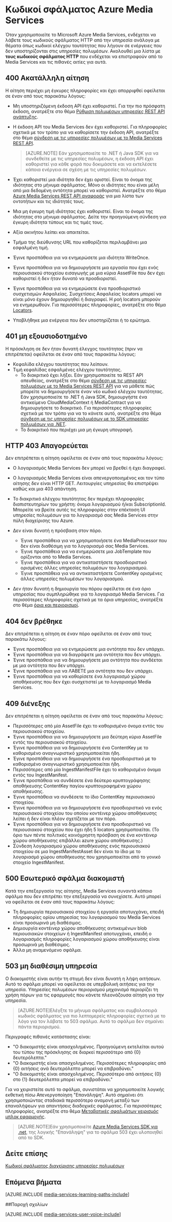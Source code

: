 <properties
    pageTitle="Κωδικοί σφάλματος Azure Media Services | Microsoft Azure"
    description="Το θέμα παρέχει μια επισκόπηση των υπηρεσιών Azure Media Services τους κωδικούς σφάλματος."
    authors="Juliako"
    manager="erikre"
    editor=""
    services="media-services"
    documentationCenter=""/>

<tags
    ms.service="media-services"
    ms.workload="media"
    ms.tgt_pltfrm="na"
    ms.devlang="na"
    ms.topic="article"
    ms.date="10/25/2016" 
    ms.author="juliako"/>

# <a name="azure-media-services-error-codes"></a>Κωδικοί σφάλματος Azure Media Services

Όταν χρησιμοποιείτε το Microsoft Azure Media Services, ενδέχεται να λάβετε τους κωδικούς σφάλματος HTTP από την υπηρεσία ανάλογα με θέματα όπως κωδικοί ελέγχου ταυτότητας που λήγουν σε ενέργειες που δεν υποστηρίζονται στις υπηρεσίες πολυμέσων. Ακολουθεί μια λίστα με **τους κωδικούς σφάλματος HTTP** που ενδέχεται να επιστραφούν από το Media Services και τις πιθανές αιτίες για αυτά.  
  
## <a name="400-bad-request"></a>400 Ακατάλληλη αίτηση

Η αίτηση περιέχει μη έγκυρες πληροφορίες και έχει απορριφθεί οφείλεται σε έναν από τους παρακάτω λόγους:

- Μη υποστηριζόμενη έκδοση API έχει καθοριστεί. Για την πιο πρόσφατη έκδοση, ανατρέξτε στο θέμα [Ρύθμιση πολυμέσων υπηρεσίες REST API ανάπτυξης](media-services-rest-how-to-use.md).
- Η έκδοση API του Media Services δεν έχει καθοριστεί. Για πληροφορίες σχετικά με τον τρόπο για να καθορίσετε την έκδοση API, ανατρέξτε στο θέμα [σύνδεση με τις υπηρεσίες πολυμέσων με το Media Services REST API](media-services-rest-connect-programmatically.md). 
   
    >[AZURE.NOTE] Εάν χρησιμοποιείτε το .NET ή Java SDK για να συνδεθείτε με τις υπηρεσίες πολυμέσων, η έκδοση API έχει καθοριστεί για κάθε φορά που δοκιμάσετε και να εκτελέσετε κάποια ενέργεια σε σχέση με τις υπηρεσίες πολυμέσων.
- Έχει καθοριστεί μια ιδιότητα δεν έχει οριστεί. Είναι το όνομα της ιδιότητας στο μήνυμα σφάλματος. Μόνο οι ιδιότητες που είναι μέλη από μια δεδομένη οντότητα μπορεί να καθοριστεί. Ανατρέξτε στο θέμα [Azure Media Services REST API αναφοράς](http://msdn.microsoft.com/library/azure/hh973617.aspx) για μια λίστα των οντοτήτων και τις ιδιότητές τους.
- Μια μη έγκυρη τιμή ιδιότητας έχει καθοριστεί. Είναι το όνομα της ιδιότητας στο μήνυμα σφάλματος. Δείτε την προηγούμενη σύνδεση για έγκυρη ιδιότητα τύπους και τις τιμές τους.
- Αξία ακινήτου λείπει και απαιτείται.
- Τμήμα της διεύθυνσης URL που καθορίζεται περιλαμβάνει μια εσφαλμένη τιμή.
- Έγινε προσπάθεια για να ενημερώσετε μια ιδιότητα WriteOnce.
- Έγινε προσπάθεια για να δημιουργήσετε μια εργασία που έχει ενός περιουσιακού στοιχείου εισαγωγής με μια κύρια AssetFile που δεν έχει καθοριστεί ή δεν ήταν δυνατό να προσδιοριστεί.
- Έγινε προσπάθεια για να ενημερώσετε ένα προσδιοριστικό συσχετισμών Ασφαλείας. Συσχετίσεις Ασφαλείας locators μπορεί να είναι μόνο έχουν δημιουργηθεί ή διαγραφεί. Η ροή locators μπορούν να ενημερωθούν. Για περισσότερες πληροφορίες, ανατρέξτε στο θέμα [Locators](http://msdn.microsoft.com/library/azure/hh974308.aspx).
- Υποβλήθηκε μια ενέργεια που δεν υποστηρίζεται ή το ερώτημα. 

## <a name="401-unauthorized"></a>401 μη εξουσιοδοτημένο

Η πρόσκληση σε δεν ήταν δυνατή έλεγχος ταυτότητας (πριν να επιτρέπεται) οφείλεται σε έναν από τους παρακάτω λόγους:

- Κεφαλίδα ελέγχου ταυτότητας που λείπουν.
- Τιμή κεφαλίδας εσφαλμένες ελέγχου ταυτότητας.
    - Το διακριτικό έχει λήξει. Εάν χρησιμοποιείτε τα REST API απευθείας, ανατρέξτε στο θέμα [σύνδεση με τις υπηρεσίες πολυμέσων με το Media Services REST API](media-services-rest-connect_programmatically.md) για να μάθετε πώς μπορείτε να δημιουργήσετε έναν νέο κωδικό ελέγχου ταυτότητας. Εάν χρησιμοποιείτε το .NET ή Java SDK, δημιουργήστε ένα αντικείμενο CloudMediaContext ή MediaContract για να δημιουργήσετε το διακριτικό. Για περισσότερες πληροφορίες σχετικά με τον τρόπο για να το κάνετε αυτό, ανατρέξτε στο θέμα [σύνδεση με τις υπηρεσίες πολυμέσων με το SDK υπηρεσίες πολυμέσων για .NET](media-services-dotnet-connect-programmatically.md).
    - Το διακριτικό που περιέχει μια μη έγκυρη υπογραφή.</li></ul></li></ul>

## <a name="403-forbidden"></a>HTTP 403 Απαγορεύεται

Δεν επιτρέπεται η αίτηση οφείλεται σε έναν από τους παρακάτω λόγους:

- Ο λογαριασμός Media Services δεν μπορεί να βρεθεί ή έχει διαγραφεί.
- Ο λογαριασμός Media Services είναι απενεργοποιημένος και τον τύπο αίτησης δεν είναι HTTP GET. Λειτουργίες υπηρεσίας θα επιστρέψει καθώς και μια 403 απάντηση.
- Το διακριτικό ελέγχου ταυτότητας δεν περιέχει πληροφορίες διαπιστευτηρίων του χρήστη: όνομα λογαριασμού ή/και SubscriptionId. Μπορείτε να βρείτε αυτές τις πληροφορίες στην επέκταση UI υπηρεσίες πολυμέσων για το λογαριασμό σας Media Services στην πύλη διαχείρισης του Azure.
- Δεν είναι δυνατή η πρόσβαση στον πόρο.
    - Έγινε προσπάθεια για να χρησιμοποιήσετε ένα MediaProcessor που δεν είναι διαθέσιμη για το λογαριασμό σας Media Services.
    - Έγινε προσπάθεια για να ενημερώσετε μια JobTemplate που ορίζονται από το Media Services.
    - Έγινε προσπάθεια για να αντικαταστήσετε προσδιοριστικό ορισμένες άλλες υπηρεσίες πολυμέσων του λογαριασμού.
    - Έγινε προσπάθεια για να αντικαταστήσετε ContentKey ορισμένες άλλες υπηρεσίες πολυμέσων του λογαριασμού.

- Δεν ήταν δυνατή η δημιουργία του πόρου οφείλεται σε ένα όριο υπηρεσίας που συμπληρώθηκε για το λογαριασμό Media Services. Για περισσότερες πληροφορίες σχετικά με τα όρια υπηρεσίας, ανατρέξτε στο θέμα [όρια και περιορισμοί](media-services-quotas-and-limitations.md).

## <a name="404-not-found"></a>404 δεν βρέθηκε

Δεν επιτρέπεται η αίτηση σε έναν πόρο οφείλεται σε έναν από τους παρακάτω λόγους:

- Έγινε προσπάθεια για να ενημερώσετε μια οντότητα που δεν υπάρχει.
- Έγινε προσπάθεια για να διαγράψετε μια οντότητα που δεν υπάρχει.
- Έγινε προσπάθεια για να δημιουργήσετε μια οντότητα που συνδέεται με μια οντότητα που δεν υπάρχει.
- Έγινε προσπάθεια για να ΛΆΒΕΤΕ μια οντότητα που δεν υπάρχει.
- Έγινε προσπάθεια για να καθορίσετε ένα λογαριασμό χώρου αποθήκευσης που δεν έχει συσχετιστεί με το λογαριασμό Media Services.  

## <a name="409-conflict"></a>409 διένεξης

Δεν επιτρέπεται η αίτηση οφείλεται σε έναν από τους παρακάτω λόγους:

- Περισσότερες από μία AssetFile έχει το καθορισμένο όνομα εντός του περιουσιακού στοιχείου.
- Έγινε προσπάθεια για να δημιουργήσετε μια δεύτερη κύρια AssetFile εντός του περιουσιακού στοιχείου.
- Έγινε προσπάθεια για να δημιουργήσετε ένα ContentKey με το καθορισμένο αναγνωριστικό χρησιμοποιείται ήδη.
- Έγινε προσπάθεια για να δημιουργήσετε ένα προσδιοριστικό με το καθορισμένο αναγνωριστικό χρησιμοποιείται ήδη.
- Περισσότερες από μία IngestManifestFile έχει το καθορισμένο όνομα εντός του IngestManifest.
- Έγινε προσπάθεια να συνδέσετε ένα δεύτερο κρυπτογράφησης αποθήκευσης ContentKey παγίου κρυπτογραφημένα χώρου αποθήκευσης.
- Έγινε προσπάθεια να συνδέσετε το ίδιο ContentKey περιουσιακού στοιχείου.
- Έγινε προσπάθεια για να δημιουργήσετε ένα προσδιοριστικό να ενός περιουσιακού στοιχείου του οποίου κοντέινερ χώρου αποθήκευσης λείπει ή δεν είναι πλέον σχετίζεται με τον πόρο.
- Έγινε προσπάθεια για να δημιουργήσετε ένα προσδιοριστικό να περιουσιακού στοιχείου που έχει ήδη 5 locators χρησιμοποιείται. (Το όριο των πέντε πολιτικές κοινόχρηστη πρόσβαση σε ένα κοντέινερ χώρου αποθήκευσης επιβάλλει azure χώρου αποθήκευσης.)
- Σύνδεση λογαριασμού χώρου αποθήκευσης ενός περιουσιακού στοιχείου σε μια IngestManifestAsset δεν είναι το ίδιο με το λογαριασμό χώρου αποθήκευσης που χρησιμοποιείται από το γονικό στοιχείο IngestManifest.  

## <a name="500-internal-server-error"></a>500 Εσωτερικό σφάλμα διακομιστή

Κατά την επεξεργασία της αίτησης, Media Services συναντά κάποιο σφάλμα που δεν επιτρέπει την επεξεργασία να συνεχίσετε. Αυτό μπορεί να οφείλεται σε έναν από τους παρακάτω λόγους:

- Τη δημιουργία περιουσιακού στοιχείου ή εργασία αποτυγχάνει, επειδή πληροφορίες ορίου υπηρεσίας του λογαριασμού του Media Services είναι προσωρινά μη διαθέσιμος.
- Δημιουργία κοντέινερ χώρου αποθήκευσης αντικειμένων blob περιουσιακών στοιχείων ή IngestManifest αποτυγχάνει, επειδή ο λογαριασμός πληροφορίες λογαριασμού χώρου αποθήκευσης είναι προσωρινά μη διαθέσιμος.
- Άλλα μη αναμενόμενο σφάλμα. 

## <a name="503-service-unavailable"></a>503 μη διαθέσιμη υπηρεσία

Ο διακομιστής είναι αυτήν τη στιγμή δεν είναι δυνατή η λήψη αιτήσεων. Αυτό το σφάλμα μπορεί να οφείλεται σε υπερβολική αιτήσεις για την υπηρεσία. Υπηρεσίες πολυμέσων περιορισμού μηχανισμό περιορίζει τη χρήση πόρων για τις εφαρμογές που κάνετε πλεονάζουσα αίτηση για την υπηρεσία.

>[AZURE.NOTE]Ελέγξτε το μήνυμα σφάλματος και συμβολοσειρά κωδικός σφάλματος για πιο λεπτομερείς πληροφορίες σχετικά με το λόγο για τον λάβατε το 503 σφάλμα. Αυτό το σφάλμα δεν σημαίνει πάντα περιορισμού.

Περιγραφές πιθανές κατάστασης είναι:

- "Ο διακομιστής είναι απασχολημένος. Προηγούμενη εκτελείται αυτού του τύπου της πρόσκλησης σε διαρκεί περισσότερο από {0} δευτερόλεπτα."
- "Ο διακομιστής είναι απασχολημένος. Περισσότερες πληροφορίες από {0} αιτήσεις ανά δευτερόλεπτο μπορεί να επιβραδύνει."
- "Ο διακομιστής είναι απασχολημένος. Περισσότερο από αιτήσεις {0} στο {1} δευτερόλεπτα μπορεί να επιβραδύνει."

Για να χειριστείτε αυτό το σφάλμα, συνιστάται να χρησιμοποιείτε λογικής εκθετική πίσω Απενεργοποίηση "Επανάληψη". Αυτό σημαίνει ότι χρησιμοποιώντας σταδιακά περισσότερο αναμονή μεταξύ των επαναλήψεων για απαντήσεις διαδοχικές σφάλματος.  Για περισσότερες πληροφορίες, ανατρέξτε στο θέμα [Μεταβατικές σφαλμάτων χειρισμός μπλοκ εφαρμογής](https://msdn.microsoft.com/library/hh680905.aspx). 

>[AZURE.NOTE]Εάν χρησιμοποιείτε [Azure Media Services SDK για .net](https://github.com/Azure/azure-sdk-for-media-services/tree/master), της λογικής "Επανάληψη" για το σφάλμα 503 έχει υλοποιηθεί από το SDK.  
  
## <a name="see-also"></a>Δείτε επίσης  

[Κωδικοί σφάλματος διαχείρισης υπηρεσίες πολυμέσων](http://msdn.microsoft.com/library/windowsazure/dn167016.aspx)

## <a name="next-steps"></a>Επόμενα βήματα

[AZURE.INCLUDE [media-services-learning-paths-include](../../includes/media-services-learning-paths-include.md)]

##<a name="provide-feedback"></a>Παροχή σχολίων

[AZURE.INCLUDE [media-services-user-voice-include](../../includes/media-services-user-voice-include.md)]
